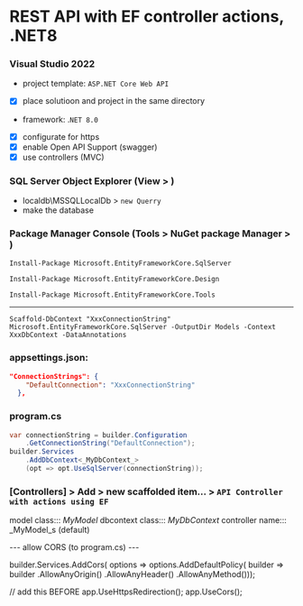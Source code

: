 # REST API with EF controller actions, .NET8
### Visual Studio 2022
- project template: `ASP.NET Core Web API`
- [x] place solutioon and project in the same directory
- framework: .`NET 8.0`
- [x] configurate for https
- [x] enable Open API Support (swagger)
- [x] use controllers (MVC)

### SQL Server Object Explorer (View > )
- localdb\MSSQLLocalDb > `new Querry`
- make the database

### Package Manager Console (Tools > NuGet package Manager > )
```console
Install-Package Microsoft.EntityFrameworkCore.SqlServer
```
```console
Install-Package Microsoft.EntityFrameworkCore.Design
```
```console
Install-Package Microsoft.EntityFrameworkCore.Tools
```
---
```console
Scaffold-DbContext "XxxConnectionString" Microsoft.EntityFrameworkCore.SqlServer -OutputDir Models -Context XxxDbContext -DataAnnotations
```

### appsettings.json:
```json
"ConnectionStrings": {
    "DefaultConnection": "XxxConnectionString"
  },
```
### program.cs
```csharp
var connectionString = builder.Configuration
	.GetConnectionString("DefaultConnection");
builder.Services
	.AddDbContext<_MyDbContext_>
	(opt => opt.UseSqlServer(connectionString));
```
	
### [Controllers] > Add > new scaffolded item... > `API Controller with actions using EF`
model class::: _MyModel_
dbcontext class::: _MyDbContext_
controller name::: _MyModel_s (default)

--- allow CORS (to program.cs) ---

builder.Services.AddCors(
    options => options.AddDefaultPolicy(
        builder => builder
        .AllowAnyOrigin()
        .AllowAnyHeader()
        .AllowAnyMethod()));

// add this BEFORE app.UseHttpsRedirection();
app.UseCors();